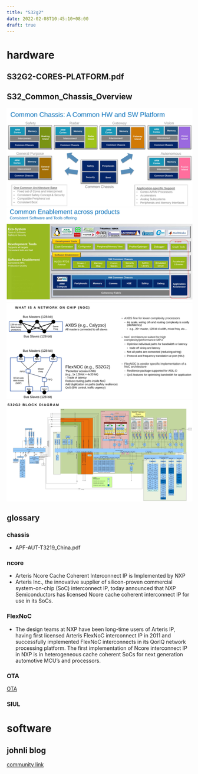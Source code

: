 ```yaml
---
title: "S32g2"
date: 2022-02-08T10:45:10+08:00
draft: true
---
```


# hardware

## S32G2-CORES-PLATFORM.pdf

## S32_Common_Chassis_Overview

![](./img/common_chassis_overview.jpg)
![](./img/common_chassis.jpg)
![](./img/noc.jpg)
![](./img/s32g2_block_diagram.jpg)

## glossary

### chassis
- APF-AUT-T3219_China.pdf

### ncore
- Arteris Ncore Cache Coherent Interconnect IP is Implemented by NXP
- Arteris Inc., the innovative supplier of silicon-proven commercial system-on-chip (SoC) interconnect IP, today announced that NXP Semiconductors has licensed Ncore cache coherent interconnect IP for use in its SoCs.

### FlexNoC
- The design teams at NXP have been long-time users of Arteris IP, having first licensed Arteris FlexNoC interconnect IP in 2011 and successfully implemented FlexNoC interconnects in its QorIQ network processing platform. The first implementation of Ncore interconnect IP in NXP is in heterogeneous cache coherent SoCs for next generation automotive MCU’s and processors.

### OTA
[OTA](https://www.telematicswire.net/nxps-automotive-processor-to-use-sibros-ota-connectivity-platform/)

### SIUL

# software

## johnli blog

[community link](https://community.nxp.com/t5/user/viewprofilepage/user-id/24888)



